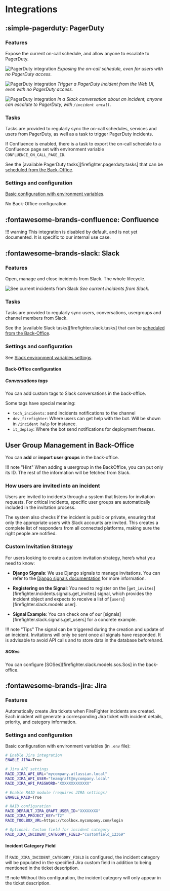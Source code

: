 
# Integrations

## :simple-pagerduty: PagerDuty

### Features

Expose the current on-call schedule, and allow anyone to escalate to PagerDuty.

![PagerDuty integration](../assets/screenshots/pagerduty_web_oncall_overview.png)
_Exposing the on-call schedule, even for users with no PagerDuty access._

![PagerDuty integration](../assets/screenshots/pagerduty_web_oncall_overview.png)
_Trigger a PagerDuty incident from the Web UI, even with no PagerDuty access._

![PagerDuty integration](../assets/screenshots/pagerduty_slack_trigger.png)
_In a Slack conversation about an incident, anyone can escalate to PagerDuty, with `/incident oncall`._

### Tasks

Tasks are provided to regularly sync the on-call schedules, services and users from PagerDuty, as well as a task to trigger PagerDuty incidents.

If Confluence is enabled, there is a task to export the on-call schedule to a Confluence page set with environment variable `CONFLUENCE_ON_CALL_PAGE_ID`.

See the [available PagerDuty tasks][firefighter.pagerduty.tasks] that can be [scheduled from the Back-Office](../deploy/XX-tasks.md).

### Settings and configuration

[Basic configuration with environment variables](../deploy/XX-settings.md#pagerduty-integration).

No Back-Office configuration.

## :fontawesome-brands-confluence: Confluence

!!! warning
    This integration is disabled by default, and is not yet documented.
    It is specific to our internal use case.

## :fontawesome-brands-slack: Slack

### Features

Open, manage and close incidents from Slack. The whole lifecycle.

![See current incidents from Slack](../assets/screenshots/slack_bot_home.jpeg)
_See current incidents from Slack._

### Tasks

Tasks are provided to regularly sync users, conversations, usergroups and channel members from Slack.

See the [available Slack tasks][firefighter.slack.tasks] that can be [scheduled from the Back-Office](../deploy/XX-tasks.md).

### Settings and configuration

See [Slack environment variables settings](../deploy/XX-settings.md#slack-integration).

#### Back-Office configuration

##### Conversations tags

You can add custom tags to Slack conversations in the back-office.

Some tags have special meaning:

- `tech_incidents`: send incidents notifications to the channel
- `dev_firefighter`: Where users can get help with the bot. Will be shown in `/incident help` for instance.
- `it_deploy`: Where the bot send notifications for deployment freezes.

## User Group Management in Back-Office

You can **add** or **import user groups** in the back-office.

!!! note "Hint"
    When adding a usergroup in the BackOffice, you can put only its ID. The rest of the information will be fetched from Slack.

### How users are invited into an incident

Users are invited to incidents through a system that listens for invitation requests. For critical incidents, specific user groups are automatically included in the invitation process.

The system also checks if the incident is public or private, ensuring that only the appropriate users with Slack accounts are invited. This creates a complete list of responders from all connected platforms, making sure the right people are notified.

### Custom Invitation Strategy

For users looking to create a custom invitation strategy, here’s what you need to know:

- **Django Signals**: We use Django signals to manage invitations. You can refer to the [Django signals documentation](https://docs.djangoproject.com/en/4.2/topics/signals/) for more information.


- **Registering on the Signal**: You need to register on the [`get_invites`][firefighter.incidents.signals.get_invites] signal, which provides the incident object and expects to receive a list of [`users`][firefighter.slack.models.user].

- **Signal Example**: You can check one of our [signals][firefighter.slack.signals.get_users] for a concrete example.

!!! note "Tips"
    The signal can be triggered during the creation and update of an incident.
    Invitations will only be sent once all signals have responded. It is advisable to avoid API calls and to store data in the database beforehand.

##### SOSes

You can configure [SOSes][firefighter.slack.models.sos.Sos] in the back-office.

## :fontawesome-brands-jira: Jira

### Features

Automatically create Jira tickets when FireFighter incidents are created. Each incident will generate a corresponding Jira ticket with incident details, priority, and category information.

### Settings and configuration

Basic configuration with environment variables (in `.env` file):

```bash
# Enable Jira integration
ENABLE_JIRA=True

# Jira API settings
RAID_JIRA_API_URL="mycompany.atlassian.local"
RAID_JIRA_API_USER="teamqraft@mycompany.local"
RAID_JIRA_API_PASSWORD="XXXXXXXXXXXXX"

# Enable RAID module (requires JIRA settings)
ENABLE_RAID=True

# RAID configuration
RAID_DEFAULT_JIRA_QRAFT_USER_ID="XXXXXXXX"
RAID_JIRA_PROJECT_KEY="T2"
RAID_TOOLBOX_URL=https://toolbox.mycompany.com/login

# Optional: Custom field for incident category
RAID_JIRA_INCIDENT_CATEGORY_FIELD="customfield_12369"
```

#### Incident Category Field

If `RAID_JIRA_INCIDENT_CATEGORY_FIELD` is configured, the incident category will be populated in the specified Jira custom field in addition to being mentioned in the ticket description.

!!! note
    Without this configuration, the incident category will only appear in the ticket description.
